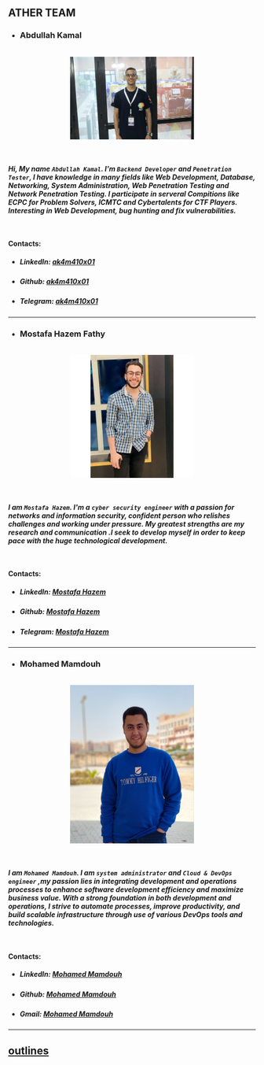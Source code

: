 ## ATHER TEAM

 <!-- summary about ather team here -->

- ### Abdullah Kamal

<br />
<div align="center">
    <img src="./assets/images/Abdullah_Kamal.jpg" width="50%">
</div>
<br />
<br />

**_Hi, My name `Abdullah Kamal`. I'm `Backend Developer` and `Penetration Tester`, I have knowledge in many fields like Web Development, Database, Networking, System Administration, Web Penetration Testing and Network Penetration Testing. I participate in serveral Compitions like ECPC for Problem Solvers, ICMTC and Cybertalents for CTF Players. Interesting in Web Development, bug hunting and fix vulnerabilities._**

<br />

#### Contacts:

- ##### LinkedIn: [ak4m410x01](https://www.linkedin.com/in/ak4m410x01/)
- ##### Github: [ak4m410x01](https://github.com/ak4m410x01/)
- ##### Telegram: [ak4m410x01](https://t.me/ak4m410x01)

---

<!--
- ### Member 2

<br />
<div align="center">
    <img src="./assets/images/Member_2.jpg" width="50%">
</div>
<br />
<br />

**_Summary About Member 2_**

<br />

#### Contacts:

- ##### LinkedIn: [username](linkedin.com/in/username)
- ##### Github: [username](github.com/username)
- ##### Telegram: [username](t.me/username)

---

-->

- ### Mostafa Hazem Fathy

<br />
<div align="center">
    <img src="./assets/images/Mostafa_Haziem.jpg" width="50%">
</div>
<br />
<br />

**_I am `Mostafa Hazem`. I'm a `cyber security engineer` with a passion for networks and information security, confident person who relishes challenges and working under pressure. My greatest strengths are my research and communication .I seek to develop myself in order to keep pace with the huge technological development._**

<br />

#### Contacts:

- ##### LinkedIn: [Mostafa Hazem](https://www.linkedin.com/in/mostafa-hazem-31628221a/)
- ##### Github: [Mostafa Hazem](https://github.com/MostafaHazeim25)
- ##### Telegram: [Mostafa Hazem](https://t.me/Mostafa_Hazeim_25/)

---

- ### Mohamed Mamdouh

<br />
<div align="center">
    <img src="./assets/images/Mohamed_Mamdouh.jpg" width="50%">
</div>
<br />
<br />

**_I am `Mohamed Mamdouh`. I am `system administrator` and `Cloud & DevOps engineer` ,my passion lies in integrating development and operations processes to enhance software development efficiency and maximize business value. With a strong foundation in both development and operations, I strive to automate processes, improve productivity, and build scalable infrastructure through use of various DevOps tools and technologies._**

<br />

#### Contacts:

- ##### LinkedIn: [Mohamed Mamdouh](https://www.linkedin.com/in/mohamed-mamdouh-442ab223a/)
- ##### Github: [Mohamed Mamdouh](https://github.com/MoHaMeDMaMdouHFaDel)
- ##### Gmail: [Mohamed Mamdouh](00mansionmohamed00@gmail.com)

---

<!--
- ### Member 5

<br />
<div align="center">
    <img src="./assets/images/Member_5.jpg" width="50%">
</div>
<br />
<br />

**_Summary About Member 5_**

<br />

#### Contacts:

- ##### LinkedIn: [username](linkedin.com/in/username)
- ##### Github: [username](github.com/username)
- ##### Telegram: [username](t.me/username)

---

-->
<!--
- ### Member 6

<br />
<div align="center">
    <img src="./assets/images/Member_6.jpg" width="50%">
</div>
<br />
<br />

**_Summary About Member 6_**

<br />

#### Contacts:

- ##### LinkedIn: [username](linkedin.com/in/username)
- ##### Github: [username](github.com/username)
- ##### Telegram: [username](t.me/username)

---

-->

## [outlines](../README.md)
